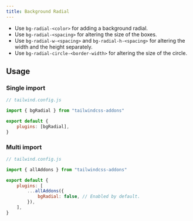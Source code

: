 ```yaml
---
title: Background Radial
---
```


-   Use `bg-radial-<color>` for adding a background radial.
-   Use `bg-radial-<spacing>` for altering the size of the boxes.
-   Use `bg-radial-w-<spacing>` and `bg-radial-h-<spacing>` for altering the width and the height separately.
-   Use `bg-radial-circle-<border-width>` for altering the size of the circle.

## Usage

### Single import

```js
// tailwind.config.js

import { bgRadial } from "tailwindcss-addons"

export default {
    plugins: [bgRadial],
}
```

### Multi import

```js
// tailwind.config.js

import { allAddons } from "tailwindcss-addons"

export default {
    plugins: [
        ...allAddons({
            bgRadial: false, // Enabled by default.
        }),
    ],
}
```
